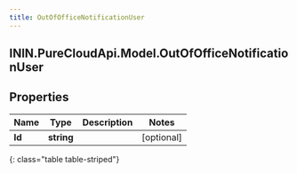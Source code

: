 ```yaml
---
title: OutOfOfficeNotificationUser
---
```

## ININ.PureCloudApi.Model.OutOfOfficeNotificationUser

## Properties

|Name | Type | Description | Notes|
|------------ | ------------- | ------------- | -------------|
| **Id** | **string** |  | [optional] |
{: class="table table-striped"}


